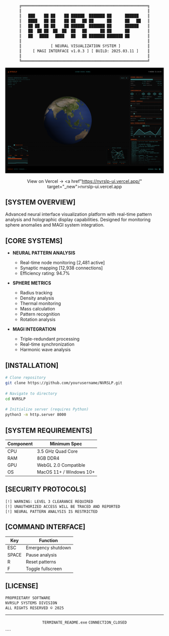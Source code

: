 <div align="center">
  
```
╔════════════════════════════════════════════════════════╗
║                                                        ║
║   ███    ██ ██    ██ ██████  ███████ ██      ██████    ║
║   ████   ██ ██    ██ ██   ██ ██      ██      ██   ██   ║
║   ██ ██  ██ ██    ██ ██████  ███████ ██      ██████    ║
║   ██  ██ ██  ██  ██  ██   ██      ██ ██      ██        ║
║   ██   ████   ████   ██   ██ ███████ ███████ ██        ║
║                                                        ║
║             [ NEURAL VISUALIZATION SYSTEM ]            ║
║     [ MAGI INTERFACE v1.0.3 ] [ BUILD: 2025.03.11 ]    ║
║                                                        ║
╚════════════════════════════════════════════════════════╝
```
<img src="images/NVRSLP-preview.png" alt="NVRSLP Interface" width="800px"/>

View on Vercel -> <a href"https://nvrslp-ui.vercel.app/" target="_new">nvrslp-ui.vercel.app</a>

</div>

## [SYSTEM OVERVIEW]

Advanced neural interface visualization platform with real-time pattern analysis and holographic display capabilities. Designed for monitoring sphere anomalies and MAGI system integration.

## [CORE SYSTEMS]

- **NEURAL PATTERN ANALYSIS**
  - Real-time node monitoring [2,481 active]
  - Synaptic mapping [12,938 connections]
  - Efficiency rating: 94.7%

- **SPHERE METRICS**
  - Radius tracking
  - Density analysis
  - Thermal monitoring
  - Mass calculation
  - Pattern recognition
  - Rotation analysis

- **MAGI INTEGRATION**
  - Triple-redundant processing
  - Real-time synchronization
  - Harmonic wave analysis

## [INSTALLATION]

```bash
# Clone repository
git clone https://github.com/yourusername/NVRSLP.git

# Navigate to directory
cd NVRSLP

# Initialize server (requires Python)
python3 -m http.server 8000
```

## [SYSTEM REQUIREMENTS]

| Component | Minimum Spec |
|-----------|-------------|
| CPU | 3.5 GHz Quad Core |
| RAM | 8GB DDR4 |
| GPU | WebGL 2.0 Compatible |
| OS | MacOS 11+ / Windows 10+ |

## [SECURITY PROTOCOLS]

```
[!] WARNING: LEVEL 3 CLEARANCE REQUIRED
[!] UNAUTHORIZED ACCESS WILL BE TRACED AND REPORTED
[!] NEURAL PATTERN ANALYSIS IS RESTRICTED
```

## [COMMAND INTERFACE]

| Key | Function |
|-----|----------|
| ESC | Emergency shutdown |
| SPACE | Pause analysis |
| R | Reset patterns |
| F | Toggle fullscreen |

## [LICENSE]

```
PROPRIETARY SOFTWARE
NVRSLP SYSTEMS DIVISION
ALL RIGHTS RESERVED © 2025
```

<div align="center">

---
`TERMINATE_README.exe`
`CONNECTION_CLOSED`

</div>
````
